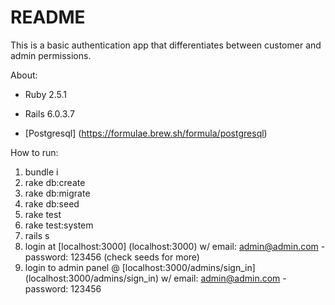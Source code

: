 # README

This is a basic authentication app that differentiates between customer and admin permissions.

About:

* Ruby 2.5.1

* Rails 6.0.3.7

* [Postgresql] (https://formulae.brew.sh/formula/postgresql)


How to run:

1. bundle i
2. rake db:create
3. rake db:migrate
4. rake db:seed
5. rake test
6. rake test:system
7. rails s
8. login at [localhost:3000] (localhost:3000) w/ email: admin@admin.com - password: 123456 (check seeds for more)
9. login to admin panel @ [localhost:3000/admins/sign_in] (localhost:3000/admins/sign_in) w/ email: admin@admin.com - password: 123456

